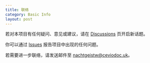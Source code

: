 ```yaml
---
title: 联络
category: Basic Info
layout: post
---
```


若对本项目有任何疑问、意见或建议，请在 [Discussions](https://github.com/CeVIO-User-Guide-Unofficial/CeVIO-AI/discussions) 页开启新话题。

你可以通过 [Issues](https://github.com/CeVIO-User-Guide-Unofficial/CeVIO-AI/issues/new) 报告项目中出现的任何问题。

若需要进一步联络，请发送邮件至 [nachtgeistw@ceviodoc.uk](mailto:nachtgeistw@ceviodoc.uk)。
